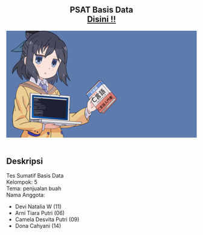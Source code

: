 <h2 align="center">
  PSAT Basis Data<br/>
  <a href="[https://shanatta.vercel.app/#](https://bit.ly/3qhGxAG)" target="_blank">Disini !!</a>
</h2>
<div align="center">
  <img alt="banner" src="./assets/images/banner.png" />
</div>

<br/>

## Deskripsi

Tes Sumatif Basis Data<br/>
Kelompok: 5<br/>
Tema: penjualan buah<br/>
Nama Anggota:

- Devi Natalia W (11)
- Arni Tiara Putri (06)
- Camela Desvita Putri (09)
- Dona Cahyani (14) 
